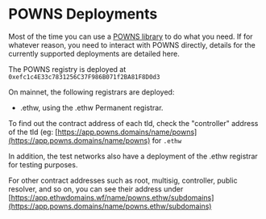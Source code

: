 # POWNS Deployments

Most of the time you can use a [POWNS library](dapp-developer-guide/dns-libraries.md) to do what you need. If for whatever reason, you need to interact with POWNS directly, details for the currently supported deployments are detailed here.

The POWNS registry is deployed at `0xefc1c4E33c7831256C37F986B071f2BA81F8D0d3`

On mainnet, the following registrars are deployed:

* .ethw, using the .ethw Permanent registrar.

To find out the contract address of each tld, check the "controller" address of the tld \(eg: [https://app.powns.domains/name/powns](https://app.powns.domains/name/powns) for `.ethw`

In addition, the test networks also have a deployment of the .ethw registrar for testing purposes.

For other contract addresses such as root, multisig, controller, public resolver, and so on, you can see their address under [https://app.ethwdomains.wf/name/powns.ethw/subdomains](https://app.powns.domains/name/powns.ethw/subdomains)
